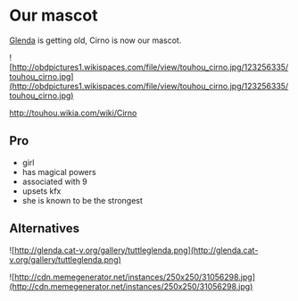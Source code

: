 # Our mascot #

[Glenda](http://glenda.cat-v.org/) is getting old, Cirno is now our mascot.

![http://obdpictures1.wikispaces.com/file/view/touhou_cirno.jpg/123256335/touhou_cirno.jpg](http://obdpictures1.wikispaces.com/file/view/touhou_cirno.jpg/123256335/touhou_cirno.jpg)

http://touhou.wikia.com/wiki/Cirno

## Pro ##

  * girl
  * has magical powers
  * associated with 9
  * upsets kfx
  * she is known to be the strongest

## Alternatives ##

![http://glenda.cat-v.org/gallery/tuttleglenda.png](http://glenda.cat-v.org/gallery/tuttleglenda.png)

![http://cdn.memegenerator.net/instances/250x250/31056298.jpg](http://cdn.memegenerator.net/instances/250x250/31056298.jpg)